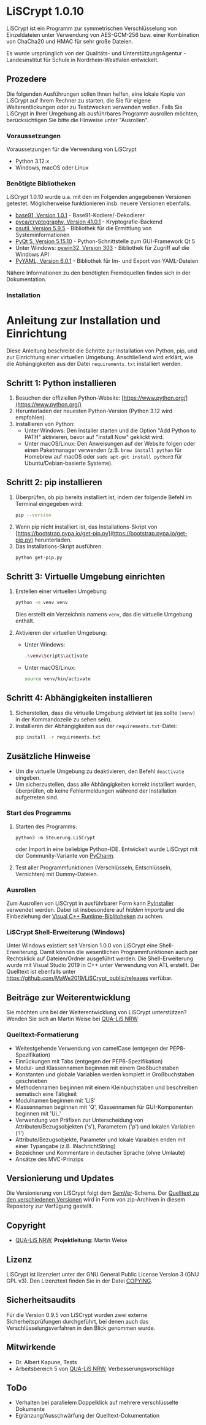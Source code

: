 # LiSCrypt 1.0.10
LiSCrypt ist ein Programm zur symmetrischen Verschlüsselung von Einzeldateien unter Verwendung von AES-GCM-256 bzw. einer Kombination von ChaCha20 und HMAC für sehr große Dateien.

Es wurde ursprünglich von der Qualitäts- und UnterstützungsAgentur - Landesinstitut für Schule in Nordrhein-Westfalen entwickelt.

## Prozedere
Die folgenden Ausführungen sollen Ihnen helfen, eine lokale Kopie von LiSCrypt auf Ihrem Rechner zu starten, die Sie für eigene Weiterentlickungen oder zu Testzwecken verwenden wollen. Falls Sie LiSCrypt in Ihrer Umgebung als ausführbares Programm ausrollen möchten, berücksichtigen Sie bitte die Hinweise unter "Ausrollen".

### Voraussetzungen
Voraussetzungen für die Verwendung von LiSCrypt

* Python 3.12.x
* Windows, macOS oder Linux

### Benötigte Bibliotheken
LiSCrypt 1.0.10 wurde u.a. mit den im Folgenden angegebenen Versionen getestet. Möglicherweise funktionieren insb. neuere Versionen ebenfalls.

* [base91, Version 1.0.1](https://github.com/aberaud/base91-python) - Base91-Kodiere/-Dekodierer
* [pyca/cryptography, Version 41.0.1](https://cryptography.io/en/latest/) - Kryptografie-Backend
* [psutil, Version 5.9.5](https://psutil.readthedocs.io) - Bibliothek für die Ermittlung von Systeminformationen
* [PyQt 5, Version 5.15.10](https://riverbankcomputing.com/software/pyqt/intro) - Python-Schnittstelle zum GUI-Framework Qt 5
* Unter Windows: [pywin32, Version 303](https://github.com/mhammond/pywin32) - Bibliothek für Zugriff auf die Windows API
* [PyYAML, Version 6.0.1](https://pyyaml.org/) - Bibliothek für Im- und Export von YAML-Dateien

Nähere Informationen zu den benötigten Fremdquellen finden sich in der Dokumentation.

### Installation
# Anleitung zur Installation und Einrichtung

Diese Anleitung beschreibt die Schritte zur Installation von Python, pip, und zur Einrichtung einer virtuellen Umgebung. Anschließend wird erklärt, wie die Abhängigkeiten aus der Datei `requirements.txt` installiert werden.

## Schritt 1: Python installieren

1. Besuchen der offiziellen Python-Website: [https://www.python.org/](https://www.python.org/)
2. Herunterladen der neuesten Python-Version (Python 3.12 wird empfohlen).
3. Installieren von Python:
   - Unter Windows: Den Installer starten und die Option "Add Python to PATH" aktivieren, bevor auf "Install Now" geklickt wird.
   - Unter macOS/Linux: Den Anweisungen auf der Website folgen oder einen Paketmanager verwenden (z.B. `brew install python` für Homebrew auf macOS oder `sudo apt-get install python3` für Ubuntu/Debian-basierte Systeme).

## Schritt 2: pip installieren

1. Überprüfen, ob pip bereits installiert ist, indem der folgende Befehl im Terminal eingegeben wird:
   ```sh
   pip --version
   ```
2. Wenn pip nicht installiert ist, das Installations-Skript von [https://bootstrap.pypa.io/get-pip.py](https://bootstrap.pypa.io/get-pip.py) herunterladen.
3. Das Installations-Skript ausführen:
   ```sh
   python get-pip.py
   ```

## Schritt 3: Virtuelle Umgebung einrichten

1. Erstellen einer virtuellen Umgebung:
   ```sh
   python -m venv venv
   ```
   Dies erstellt ein Verzeichnis namens `venv`, das die virtuelle Umgebung enthält.

2. Aktivieren der virtuellen Umgebung:
   - Unter Windows:
     ```sh
     .\venv\Scripts\activate
     ```
   - Unter macOS/Linux:
     ```sh
     source venv/bin/activate
     ```

## Schritt 4: Abhängigkeiten installieren

1. Sicherstellen, dass die virtuelle Umgebung aktiviert ist (es sollte `(venv)` in der Kommandozeile zu sehen sein).
2. Installieren der Abhängigkeiten aus der `requirements.txt`-Datei:
   ```sh
   pip install -r requirements.txt
   ```

## Zusätzliche Hinweise

- Um die virtuelle Umgebung zu deaktivieren, den Befehl `deactivate` eingeben.
- Um sicherzustellen, dass alle Abhängigkeiten korrekt installiert wurden, überprüfen, ob keine Fehlermeldungen während der Installation aufgetreten sind.

### Start des Programms
1. Starten des Programms:
    ```
    python3 -m Steuerung.LiSCrypt
    ```
    oder Import in eine beliebige Python-IDE. Entwickelt wurde LiSCrypt mit der Community-Variante von [PyCharm](https://www.jetbrains.com/pycharm/download/).
    
2. Test aller Programmfunktionen (Verschlüsseln, Entschlüsseln, Vernichten) mit Dummy-Dateien.

### Ausrollen

Zum Ausrollen von LiSCrypt in ausführbarer Form kann [PyInstaller](https://www.pyinstaller.org/) verwendet werden. Dabei ist insbesondere auf *hidden imports* und die Einbeziehung der [Visual C++ Runtime-Biblitoheken](https://support.microsoft.com/de-de/help/2977003/the-latest-supported-visual-c-downloads) zu achten.

### LiSCrypt Shell-Erweiterung (Windows)

Unter Windows existiert seit Version 1.0.0 von LiSCrypt eine Shell-Erweiterung. Damit können die wesentlichen Programmfunktionen auch per Rechtsklick auf Dateien/Ordner ausgeführt werden. Die Shell-Erweiterung wurde mit Visual Studio 2019 in C++ unter Verwendung von ATL erstellt. Der Quelltext ist ebenfalls unter https://github.com/MaWe2019/LiSCrypt_public/releases verfübar.

## Beiträge zur Weiterentwicklung

Sie möchten uns bei der Weiterentwicklung von LiSCrypt unterstützen? Wenden Sie sich an Martin Weise bei [QUA-LiS NRW](https://www.qua-lis.nrw.de)

### Quelltext-Formatierung

* Weitestgehende Verwendung von camelCase (entgegen der PEP8-Spezifikation)
* Einrückungen mit Tabs (entgegen der PEP8-Spezifikation)
* Modul- und Klassennamen beginnen mit einem Großbuchstaben
* Konstanten und globale Variablen werden komplett in Großbuchstaben geschrieben
* Methodennamen beginnen mit einem Kleinbuchstaben und beschreiben sematisch eine Tätigkeit
* Modulnamen beginnen mit 'LiS'
* Klassennamen beginnen mit 'Q', Klassennamen für GUI-Komponenten beginnen mit 'Ui_'
* Verwendung von Präfixen zur Unterscheidung von Attributen/Bezugsobjekten ('s'), Parametern ('p') und lokalen Variablen ('l')
* Attribute/Bezugsobjekte, Parameter und lokale Varaiblen enden mit einer Typangabe (z.B. lNachrichtString)
* Bezeichner und Kommentare in deutscher Sprache (ohne Umlaute)
* Ansätze des MVC-Prinzips

## Versionierung und Updates

Die Versionierung von LiSCrypt folgt dem [SemVer](http://semver.org/)-Schema. Der [Quelltext zu den verschiedenen Versionen](https://github.com/MaWe2019/LiSCrypt_public/releases) wird in Form von zip-Archiven in diesem Repository zur Verfügung gestellt.

## Copyright

* [QUA-LiS NRW](https://www.qua-lis.nrw.de), **Projektleitung:** Martin Weise

## Lizenz

LiSCrypt ist lizenziert unter der GNU General Public License Version 3 (GNU GPL v3). Den Lizenztext finden Sie in der Datei [COPYING](COPYING).

## Sicherheitsaudits

Für die Version 0.9.5 von LiSCrypt wurden zwei externe Sicherheitsprüfungen durchgeführt, bei denen auch das Verschlüsselungsverfahren in den Blick genommen wurde.

## Mitwirkende

* Dr. Albert Kapune, Tests
* Arbeitsbereich 5 von [QUA-LiS NRW](https://www.qua-lis.nrw.de), Verbesserungsvorschläge

## ToDo

* Verhalten bei parallelem Doppelklick auf mehrere verschlüsselte Dokumente
* Egränzung/Ausschwärfung der Quelltext-Dokumentation